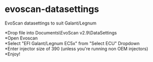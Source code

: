 # evoscan-datasettings
<p>EvoScan datasettings to suit Galant/Legnum</p>

*Drop file into Documents\EvoScan v2.9\DataSettings<br />
*Open Evoscan<br />
*Select "EFI Galant/Legnum EC5x" from "Select ECU" Dropdown<br />
*Enter injector size of 390 (unless you're running non OEM injectors)<br />
*Enjoy!<br />
